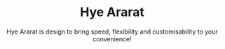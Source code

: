 <h1 align="center">Hye Ararat</h1>
<p align="center">Hye Ararat is design to bring speed, flexibility and customisability to your convenience!</p>
